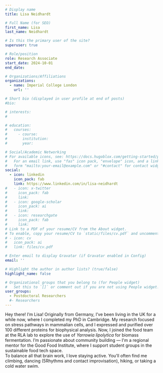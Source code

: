 ```yaml
---
# Display name
title: Lisa Neidhardt

# Full Name (for SEO)
first_name: Lisa
last_name: Neidhardt

# Is this the primary user of the site?
superuser: true

# Role/position
role: Research Associate
start_date: 2024-10-01
end_date: 

# Organizations/Affiliations
organizations:
  - name: Imperial College London
    url: ''

# Short bio (displayed in user profile at end of posts)
#bio: 

# interests:
#   

# education:
#   courses:
#     - course: 
#       institution: 
#       year: 

# Social/Academic Networking
# For available icons, see: https://docs.hugoblox.com/getting-started/page-builder/#icons
#   For an email link, use "fas" icon pack, "envelope" icon, and a link in the
#   form "mailto:your-email@example.com" or "#contact" for contact widget.
social:
  - icon: linkedin
    icon_pack: fab
    link: https://www.linkedin.com/in/lisa-neidhardt
#   - icon: x-twitter
#     icon_pack: fab
#     link: 
#   - icon: google-scholar
#     icon_pack: ai
#     link: 
#   - icon: researchgate
#     icon_pack: fab
#     link: 
# Link to a PDF of your resume/CV from the About widget.
# To enable, copy your resume/CV to `static/files/cv.pdf` and uncomment the lines below.
# - icon: cv
#   icon_pack: ai
#   link: files/cv.pdf

# Enter email to display Gravatar (if Gravatar enabled in Config)
email: ''

# Highlight the author in author lists? (true/false)
highlight_name: false

# Organizational groups that you belong to (for People widget)
#   Set this to `[]` or comment out if you are not using People widget.
user_groups:
  - Postdoctoral Researchers
  #- Researchers
---
```


Hey there! I’m Lisa! Originally from Germany, I’ve been living in the UK for a while now, where I completed my PhD in Cambridge. My research focused on stress pathways in mammalian cells, and I expressed and purified over 100 different proteins for biophysical analysis. Now, I joined the food team at the RLA lab to explore the use of _Yarrowia lipolytica_ for biomass fermentation. I’m passionate about community building — I'm a regional mentor for the Good Food Institute, where I support student groups in the sustainable food tech space.  
To balance all that brain work, I love staying active. You’ll often find me climbing, dancing (5Rhythms and contact improvisation), hiking, or taking a cold water swim.

